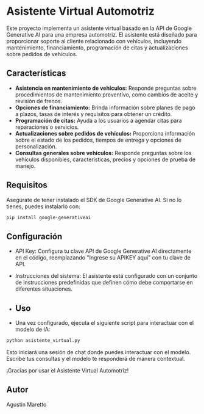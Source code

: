 # Asistente Virtual Automotriz

Este proyecto implementa un asistente virtual basado en la API de Google Generative AI para una empresa automotriz. El asistente está diseñado para proporcionar soporte al cliente relacionado con vehículos, incluyendo mantenimiento, financiamiento, programación de citas y actualizaciones sobre pedidos de vehículos.

## Características

- **Asistencia en mantenimiento de vehículos:** Responde preguntas sobre procedimientos de mantenimiento preventivo, como cambios de aceite y revisión de frenos.
- **Opciones de financiamiento:** Brinda información sobre planes de pago a plazos, tasas de interés y requisitos para obtener un crédito.
- **Programación de citas:** Ayuda a los usuarios a agendar citas para reparaciones o servicios.
- **Actualizaciones sobre pedidos de vehículos:** Proporciona información sobre el estado de los pedidos, tiempos de entrega y opciones de personalización.
- **Consultas generales sobre vehículos:** Responde preguntas sobre los vehículos disponibles, características, precios y opciones de prueba de manejo.

## Requisitos

Asegúrate de tener instalado el SDK de Google Generative AI. Si no lo tienes, puedes instalarlo con:

```bash
pip install google-generativeai
```

## Configuración
- API Key: Configura tu clave API de Google Generative AI directamente en el código, reemplazando "Ingrese su APIKEY aqui" con tu clave de API.
- Instrucciones del sistema: El asistente está configurado con un conjunto de instrucciones predefinidas que definen cómo debe comportarse en diferentes situaciones.

- ## Uso
- Una vez configurado, ejecuta el siguiente script para interactuar con el modelo de IA:
```python
python asistente_virtual.py
```
Esto iniciará una sesión de chat donde puedes interactuar con el modelo. Escribe tus consultas y el modelo te responderá de manera contextual.

¡Gracias por usar el Asistente Virtual Automotriz!

## Autor
Agustin Maretto

